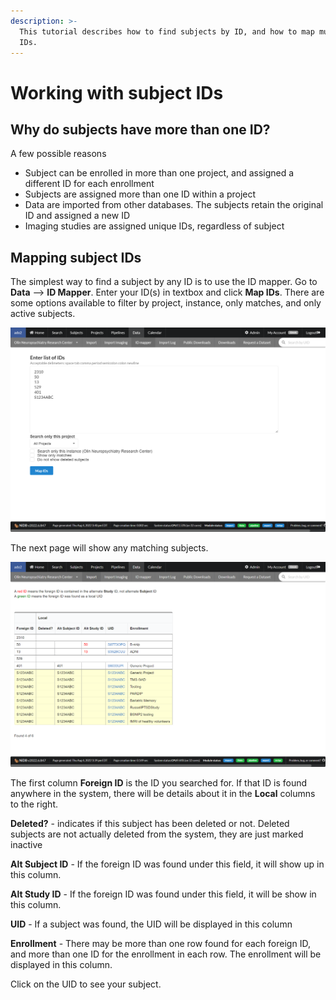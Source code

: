 ```yaml
---
description: >-
  This tutorial describes how to find subjects by ID, and how to map multiple
  IDs.
---
```


# Working with subject IDs

## Why do subjects have more than one ID?

A few possible reasons

* Subject can be enrolled in more than one project, and assigned a different ID for each enrollment
* Subjects are assigned more than one ID within a project
* Data are imported from other databases. The subjects retain the original ID and assigned a new ID
* Imaging studies are assigned unique IDs, regardless of subject

## Mapping subject IDs

The simplest way to find a subject by any ID is to use the ID mapper. Go to **Data** --> **ID Mapper**. Enter your ID(s) in textbox and click **Map IDs**. There are some options available to filter by project, instance, only matches, and only active subjects.

![We're searching for six IDs: 2310, 50, 13, 529, 401, S1234ABC](<../.gitbook/assets/image (6).png>)

The next page will show any matching subjects.

![4 of 6 IDs were found!](<../.gitbook/assets/image (7).png>)

The first column **Foreign ID** is the ID you searched for. If that ID is found anywhere in the system, there will be details about it in the **Local** columns to the right.

**Deleted?** - indicates if this subject has been deleted or not. Deleted subjects are not actually deleted from the system, they are just marked inactive

**Alt Subject ID** - If the foreign ID was found under this field, it will show up in this column.

**Alt Study ID** - If the foreign ID was found under this field, it will be show in this column.

**UID** - If a subject was found, the UID will be displayed in this column

**Enrollment** - There may be more than one row found for each foreign ID, and more than one ID for the enrollment in each row. The enrollment will be displayed in this column.

Click on the UID to see your subject.
